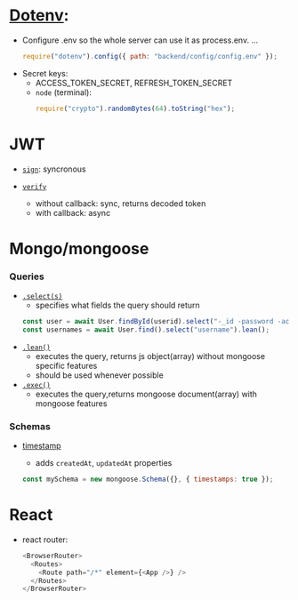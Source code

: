 # [Dotenv](https://www.npmjs.com/package/dotenv):

- Configure .env so the whole server can use it as process.env. ...
  ```js
  require("dotenv").config({ path: "backend/config/config.env" });
  ```
- Secret keys:
  - ACCESS_TOKEN_SECRET, REFRESH_TOKEN_SECRET
  - `node` (terminal):
    ```js
    require("crypto").randomBytes(64).toString("hex");
    ```

# JWT

- [`sign`](https://github.com/auth0/node-jsonwebtoken#jwtsignpayload-secretorprivatekey-options-callback): syncronous

- [`verify`](https://github.com/auth0/node-jsonwebtoken#jwtverifytoken-secretorpublickey-options-callback)
  - without callback: sync, returns decoded token
  - with callback: async

# Mongo/mongoose

### Queries

- [`.select(s)`](https://devdocs.io/mongoose/api/query#query_Query-select)
  - specifies what fields the query should return
  ```js
  const user = await User.findById(userid).select("-_id -password -active").lean();
  const usernames = await User.find().select("username").lean();
  ```
- [`.lean()`](https://devdocs.io/mongoose/api/query#query_Query-lean)
  - executes the query, returns js object(array) without mongoose specific features
  - should be used whenever possible
- [`.exec()`](https://devdocs.io/mongoose/api/query#query_Query-exec)
  - executes the query,returns mongoose document(array) with mongoose features

### Schemas

- [timestamp](https://mongoosejs.com/docs/timestamps.html)

  - adds `createdAt`, `updatedAt` properties

  ```js
  const mySchema = new mongoose.Schema({}, { timestamps: true });
  ```

# React

- react router:
  ```js
  <BrowserRouter>
    <Routes>
      <Route path="/*" element={<App />} />
    </Routes>
  </BrowserRouter>
  ```
